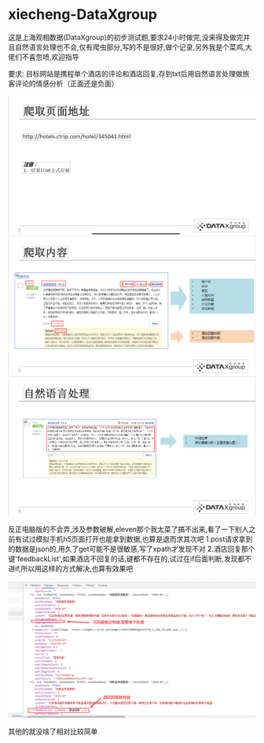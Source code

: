 # xiecheng-DataXgroup
这是上海观相数据(DataXgroup)的初步测试题,要求24小时做完,没来得及做完并且自然语言处理也不会,仅有爬虫部分,写的不是很好,做个记录,另外我是个菜鸡,大佬们不喜忽喷,欢迎指导

要求:
目标网站是携程单个酒店的评论和酒店回复,存到txt后用自然语言处理做旅客评论的情感分析（正面还是负面）


  ![图1](https://github.com/yigiuwoligiao/xiecheng-DataXgroup/blob/master/img/1.png)
  ![图2](https://github.com/yigiuwoligiao/xiecheng-DataXgroup/blob/master/img/2.png)
  ![图3](https://github.com/yigiuwoligiao/xiecheng-DataXgroup/blob/master/img/3.png)


反正电脑版的不会弄,涉及参数破解,eleven那个我太菜了搞不出来,看了一下别人之前有试过模拟手机h5页面打开也能拿到数据,也算是退而求其次吧
1.post请求拿到的数据是json的,用久了get可能不是很敏感,写了xpath才发现不对
2.酒店回复那个键'feedbackList',如果酒店不回复的话,键都不存在的,试过在if后面判断,发现都不进if,所以用这样的方式解决,也算有效果吧



  ![图4](https://github.com/yigiuwoligiao/xiecheng-DataXgroup/blob/master/img/%E9%85%92%E5%BA%97%E4%B8%8D%E5%9B%9E%E5%A4%8D.png)




其他的就没啥了相对比较简单
